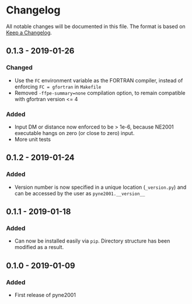# Changelog
All notable changes will be documented in this file. The format is based on [Keep a Changelog](https://keepachangelog.com/en/1.0.0/).

## 0.1.3 - 2019-01-26
### Changed
- Use the `FC` environment variable as the FORTRAN compiler, instead of enforcing `FC = gfortran` in `Makefile`
- Removed `-ffpe-summary=none` compilation option, to remain compatible with gfortran version <= 4

### Added
- Input DM or distance now enforced to be > 1e-6, because NE2001 executable hangs on zero (or close to zero) input.
- More unit tests

## 0.1.2 - 2019-01-24
### Added
- Version number is now specified in a unique location (`_version.py`) and can be accessed by the user as `pyne2001.__version__`

## 0.1.1 - 2019-01-18
### Added
- Can now be installed easily via `pip`. Directory structure has been modified as a result.

## 0.1.0 - 2019-01-09
### Added
- First release of pyne2001
